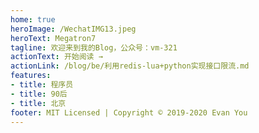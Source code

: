 ```yaml
---
home: true
heroImage: /WechatIMG13.jpeg
heroText: Megatron7
tagline: 欢迎来到我的Blog，公众号：vm-321
actionText: 开始阅读 →
actionLink: /blog/be/利用redis-lua+python实现接口限流.md
features:
- title: 程序员
- title: 90后
- title: 北京
footer: MIT Licensed | Copyright © 2019-2020 Evan You
---
```


<script type="text/javascript">document.write(unescape("%3Cspan id='cnzz_stat_icon_1278699800'%3E%3C/span%3E%3Cscript src='https://s9.cnzz.com/z_stat.php%3Fid%3D1278699800' type='text/javascript'%3E%3C/script%3E"));</script>
<script data-ad-client="ca-pub-3533711312489827" async src="https://pagead2.googlesyndication.com/pagead/js/adsbygoogle.js"></script>